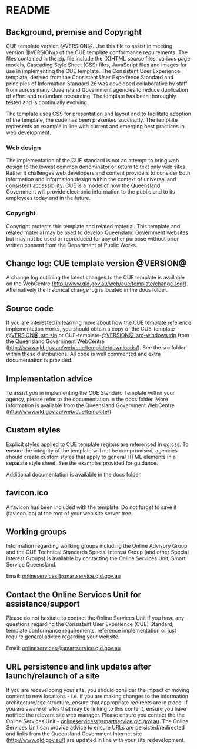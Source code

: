 # README


## Background, premise and Copyright

CUE template version @VERSION@. Use this file to assist in meeting version @VERSION@ of the CUE template conformance requirements.
The files contained in the zip file include the (X)HTML source files, various page models, Cascading Style Sheet (CSS) files, JavaScript files and images for use in implementing the CUE template. The Consistent User Experience template, derived from the Consistent User Experience Standard and principles of Information Standard 26 was developed collaborative by staff from across many Queensland Government agencies to reduce duplication of effort and redundant resourcing. The template has been thoroughly tested and is continually evolving.

The template uses CSS for presentation and layout and to facilitate adoption of the template, the code has been presented succinctly. The template represents an example in line with current and emerging best practices in web development.

### Web design
The implementation of the CUE standard is not an attempt to bring web design to the lowest common denominator or return to text only web sites. Rather it challenges web developers and content providers to consider both information and information design within the context of universal and consistent accessibility. CUE is a model of how the Queensland Government will provide electronic information to the public and to its employees today and in the future.

### Copyright
Copyright protects this template and related material. This template and related material may be used to develop Queensland Government websites but may not be used or reproduced for any other purpose without prior written consent from the Department of Public Works.



## Change log: CUE template version @VERSION@

A change log outlining the latest changes to the CUE template is available on the WebCentre (http://www.qld.gov.au/web/cue/template/change-log/). Alternatively the historical change log is located in the docs folder.



## Source code

If you are interested in learning more about how the CUE template reference implementation works, you should obtain a copy of the CUE-template-@VERSION@-src.zip or CUE-template-@VERSION@-src-windows.zip from the Queensland Government WebCentre (http://www.qld.gov.au/web/cue/template/downloads/). See the src folder within these distributions. All code is well commented and extra documentation is provided.


## Implementation advice

To assist you in implementing the CUE Standard Template within your agency, please refer to the documentation in the docs folder. More information is available from the Queensland Government WebCentre (http://www.qld.gov.au/web/cue/template/)



## Custom styles

Explicit styles applied to CUE template regions are referenced in qg.css. To ensure the integrity of the template will not be compromised, agencies should create custom styles that apply to general HTML elements in a separate style sheet. See the examples provided for guidance.

Additional documentation is available in the docs folder.



## favicon.ico

A favicon has been included with the template. Do not forget to save it (favicon.ico) at the root of your web site server tree.



## Working groups

Information regarding working groups including the Online Advisory Group and the CUE Technical Standards Special Interest Group (and other Special Interest Groups) is available by contacting the Online Services Unit, Smart Service Queensland.

Email: onlineservices@smartservice.qld.gov.au


## Contact the Online Services Unit for assistance/support

Please do not hesitate to contact the Online Services Unit if you have any questions regarding the Consistent User Experience (CUE) Standard, template conformance requirements, reference implementation or just require general advice regarding your website.

Email: onlineservices@smartservice.qld.gov.au



## URL persistence and link updates after launch/relaunch of a site

If you are redeveloping your site, you should consider the impact of moving content to new locations - i.e. if you are making changes to the information architecture/site structure, ensure that appropriate redirects are in place. If you are aware of sites that may be linking to this content, ensure you have notified the relevant site web manager. Please ensure you contact the the Online Services Unit - onlineservices@smartservice.qld.gov.au. The Online Services Unit can provide advice to ensure URLs are persisted/redirected and links from the Queensland Government Internet site (http://www.qld.gov.au/) are updated in line with your site redevelopment.
